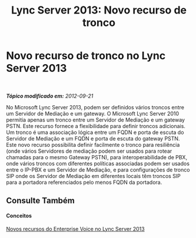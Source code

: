 ﻿---
title: 'Lync Server 2013: Novo recurso de tronco'
TOCTitle: Novo recurso de tronco
ms:assetid: 9b398bc8-2760-4218-b1a4-89b9694b1171
ms:mtpsurl: https://technet.microsoft.com/pt-br/library/JJ688152(v=OCS.15)
ms:contentKeyID: 49886330
ms.date: 05/19/2016
mtps_version: v=OCS.15
ms.translationtype: HT
---

# Novo recurso de tronco no Lync Server 2013

 

_**Tópico modificado em:** 2012-09-21_

No Microsoft Lync Server 2013, podem ser definidos vários troncos entre um Servidor de Mediação e um gateway. O Microsoft Lync Server 2010 permitia apenas um tronco entre um Servidor de Mediação e um gateway PSTN. Este recurso fornece a flexibilidade para definir troncos adicionais. Um tronco é uma associação lógica entre um FQDN e porta de escuta do Servidor de Mediação e um FQDN e porta de escuta do gateway PSTN. Este novo recurso possibilita definir facilmente o tronco para resiliência (onde vários Servidores de mediação podem ser usados para rotear chamadas para o mesmo Gateway PSTN), para interoperabilidade de PBX, onde vários troncos com diferentes políticas associadas podem ser usados entre o IP-PBX e um Servidor de Mediação, e para configurações de tronco SIP onde os Servidor de Mediação em diferentes locais têm troncos SIP para a portadora referenciados pelo menos FQDN da portadora.

## Consulte Também

#### Conceitos

[Novos recursos do Enterprise Voice no Lync Server 2013](lync-server-2013-new-enterprise-voice-features.md)

